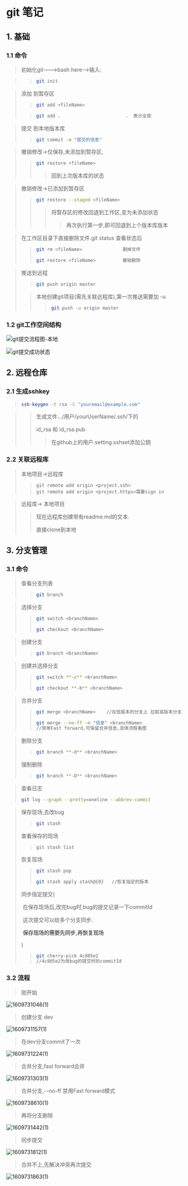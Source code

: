 # git 笔记

## 1. 基础

### 1.1 命令

> 初始化git--->bash here-->输入:

> > ````sh
> > git init
> > ````

> 添加 到暂存区
>
> > ```` sh
> > git add <fileName>  
> > ````
>
> > ````sh
> > git add .    					 .  表示全部
> > ````

> 提交 到本地版本库
>
> > ```sh
> > git commit -m "提交的信息"
> > ```

> 撤销修改->仅保存,未添加到暂存区,
>
> > ```sh
> > git restore <fileName>
> > ```
> >
> > > 回到上次版本库的状态

> 撤销修改->已添加到暂存区
>
> > ``` sh
> > git restore --staged <fileName> 
> > ```
> >
> > > 将暂存区的修改回退到工作区,变为未添加状态
> > >
> > > > 再次执行第一步,即可回退到上个版本库版本

> 在工作区目录下直接删除文件.git status 查看状态后
>
> > ``` sh
> > git rm <fileName>   			删掉文件
> > ```
> >
> > ``` sh
> > git restore <fileName> 	  		撤销删除
> > ```

>  推送到远程
>
> > ```sh
> > git push origin master
> > ```
>
> > 本地创建git项目(需先关联远程库),第一次推送需要加 -u   
> >
> > > ```sh
> > > git push -u origin master
> > > ```

### 1.2 git工作空间结构

![git提交流程图-本地](gitNotePicture\git提交流程图-本地.jpg)

![git提交成功状态](gitNotePicture\git提交成功状态.jpg)

## 2. 远程仓库

### 2.1 生成sshkey

> ```sh
> ssh-keygen -t rsa -C "youremail@example.com"
> ```

> > 生成文件.../用户/yourUserName/.ssh/下的
> >
> > id_rsa  和 id_rsa.pub
> >
> > > 在github上的用户.setting.sshset添加公钥

### 2.2 关联远程库

> 本地项目->远程库
>
> > ```
> > git remote add origin <project.ssh>
> > git remote add origin <project.https>需要sign in
> > ```

> 远程库-> 本地项目
>
> > 现在远程库创建带有readme.md的文本.
> >
> > 直接clone到本地

## 3. 分支管理

### 3.1 命令

> 查看分支列表
>
> > ```sh
> > git branch 
> > ```

> 选择分支
>
> > ```sh
> > git switch <branchName>
> > ```
> >
> > ```sh
> > git checkout <branchName>
> > ```

> 创建分支
>
> > ```sh
> > git branch <branchName>
> > ```

> 创建并选择分支
>
> > ```sh
> > git switch **-c** <branchName>
> > ```
> >
> > ```sh
> > git checkout **-b** <branchName>
> > ```

> 合并分支
>
> > ```sh
> > git merge <branchName>    //在低版本的分支上 拉取高版本分支
> > ```
> > ```sh
> > git merge --no-ff -m "信息" <branchName>		
> > //禁用Fast forward,可保留合并信息,具体流程看图
> > ```

> 删除分支
>
> > ``` sh
> > git branch **-d** <branchName>
> > ```
>
> 强制删除
>
> > ```sh
> > git branch **-D** <branchName>
> > ```

> 查看日志
>
> ```sh
> git log --graph --pretty=oneline --abbrev-commit
> ```

> 保存现场,去改bug
>
> > ``` sh
> > git stash
> > ```
>
> 查看保存的现场
>
> > ``` 
> > git stash list
> > ```
>
> 恢复现场
>
> > ```sh
> > git stash pop
> > ```
> >
> > ```sh
> > git stash apply stash@{0}  	//恢复指定的版本
> > ```
>
> 同步指定提交(
>
> ​	在保存现场后,改完bug时,bug的提交记录一下commitId
>
> ​	这次提交可以给多个分支同步.
>
> ​	**保存现场的需要先同步,再恢复现场**
>
> )
>
> > ```sh
> > git cherry-pick 4c805e2
> > //4c805e2为改bug的提交时的commitId
> > ```

### 3.2 流程

> 刚开始

![1609731046(1)](gitNotePicture\1609731046(1).jpg)

> 创建分支 dev

![1609731157(1)](gitNotePicture\1609731157(1).jpg)

> 在dev分支commit了一次

![1609731224(1)](gitNotePicture\1609731224(1).jpg)

> 合并分支,fast forward合并

![1609731303(1)](gitNotePicture\1609731303(1).jpg)

> 合并分支,--no-ff 禁用Fast forward模式

![1609738610(1)](gitNotePicture\1609738610(1).jpg)

> 再将分支删除

![1609731442(1)](gitNotePicture\1609731442(1).jpg)

> 同步提交

![1609731812(1)](gitNotePicture\1609731812(1).jpg)

> 合并不上,先解决冲突再次提交

![1609731863(1)](gitNotePicture\1609731863(1).jpg)